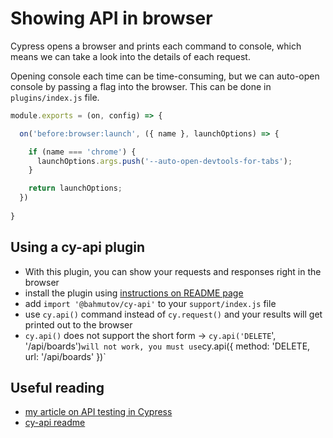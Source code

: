 # Showing API in browser
Cypress opens a browser and prints each command to console, which means we can take a look into the details of each request.

Opening console each time can be time-consuming, but we can auto-open console by passing a flag into the browser. This can be done in `plugins/index.js` file.

```js
module.exports = (on, config) => {

  on('before:browser:launch', ({ name }, launchOptions) => {

    if (name === 'chrome') {
      launchOptions.args.push('--auto-open-devtools-for-tabs');
    }

    return launchOptions;
  })
  
}
```

## Using a cy-api plugin
- With this plugin, you can show your requests and responses right in the browser
- install the plugin using [instructions on README page](https://github.com/bahmutov/cy-api)
- add `import '@bahmutov/cy-api'` to your `support/index.js` file
- use `cy.api()` command instead of `cy.request()` and your results will get printed out to the browser
- `cy.api()` does not support the short form -> `cy.api('DELETE`', '/api/boards')` will not work, you must use `cy.api({ method: 'DELETE, url: '/api/boards' })`

## Useful reading
- [my article on API testing in Cypress](https://filiphric.com/cypress-basics-api-testing)
- [cy-api readme](https://github.com/bahmutov/cy-api)